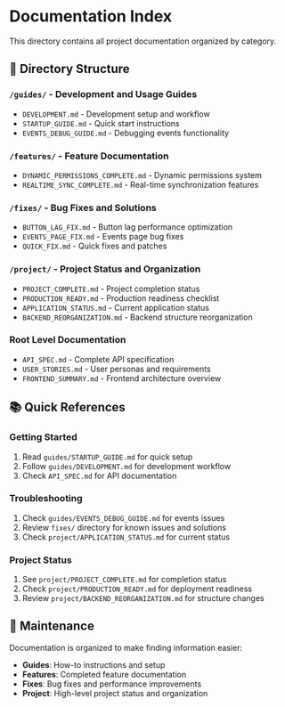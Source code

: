 # Documentation Index

This directory contains all project documentation organized by category.

## 📁 Directory Structure

### `/guides/` - Development and Usage Guides
- `DEVELOPMENT.md` - Development setup and workflow
- `STARTUP_GUIDE.md` - Quick start instructions
- `EVENTS_DEBUG_GUIDE.md` - Debugging events functionality

### `/features/` - Feature Documentation
- `DYNAMIC_PERMISSIONS_COMPLETE.md` - Dynamic permissions system
- `REALTIME_SYNC_COMPLETE.md` - Real-time synchronization features

### `/fixes/` - Bug Fixes and Solutions  
- `BUTTON_LAG_FIX.md` - Button lag performance optimization
- `EVENTS_PAGE_FIX.md` - Events page bug fixes
- `QUICK_FIX.md` - Quick fixes and patches

### `/project/` - Project Status and Organization
- `PROJECT_COMPLETE.md` - Project completion status
- `PRODUCTION_READY.md` - Production readiness checklist
- `APPLICATION_STATUS.md` - Current application status
- `BACKEND_REORGANIZATION.md` - Backend structure reorganization

### Root Level Documentation
- `API_SPEC.md` - Complete API specification
- `USER_STORIES.md` - User personas and requirements  
- `FRONTEND_SUMMARY.md` - Frontend architecture overview

## 📚 Quick References

### Getting Started
1. Read `guides/STARTUP_GUIDE.md` for quick setup
2. Follow `guides/DEVELOPMENT.md` for development workflow
3. Check `API_SPEC.md` for API documentation

### Troubleshooting
1. Check `guides/EVENTS_DEBUG_GUIDE.md` for events issues
2. Review `fixes/` directory for known issues and solutions
3. Check `project/APPLICATION_STATUS.md` for current status

### Project Status
1. See `project/PROJECT_COMPLETE.md` for completion status
2. Check `project/PRODUCTION_READY.md` for deployment readiness
3. Review `project/BACKEND_REORGANIZATION.md` for structure changes

## 🔧 Maintenance

Documentation is organized to make finding information easier:
- **Guides**: How-to instructions and setup
- **Features**: Completed feature documentation  
- **Fixes**: Bug fixes and performance improvements
- **Project**: High-level project status and organization
